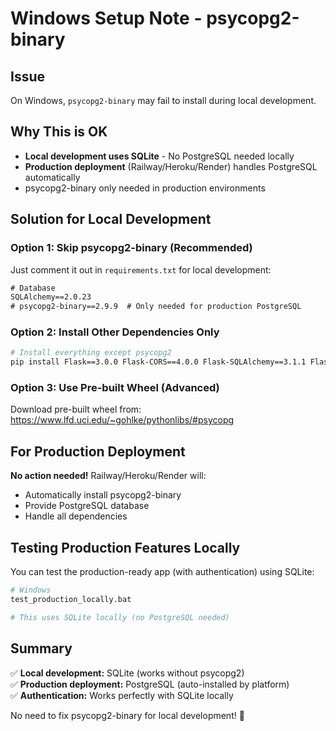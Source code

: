 # Windows Setup Note - psycopg2-binary

## Issue
On Windows, `psycopg2-binary` may fail to install during local development.

## Why This is OK
- **Local development uses SQLite** - No PostgreSQL needed locally
- **Production deployment** (Railway/Heroku/Render) handles PostgreSQL automatically
- psycopg2-binary only needed in production environments

## Solution for Local Development

### Option 1: Skip psycopg2-binary (Recommended)
Just comment it out in `requirements.txt` for local development:

```txt
# Database
SQLAlchemy==2.0.23
# psycopg2-binary==2.9.9  # Only needed for production PostgreSQL
```

### Option 2: Install Other Dependencies Only
```bash
# Install everything except psycopg2
pip install Flask==3.0.0 Flask-CORS==4.0.0 Flask-SQLAlchemy==3.1.1 Flask-Login==0.6.3 Werkzeug==3.0.3 Flask-Limiter==3.5.0 gunicorn==21.2.0 SQLAlchemy==2.0.23 pandas==2.1.3 yfinance==0.2.32 requests==2.31.0 beautifulsoup4==4.12.2 lxml==5.1.0 python-dotenv==1.0.0
```

### Option 3: Use Pre-built Wheel (Advanced)
Download pre-built wheel from: https://www.lfd.uci.edu/~gohlke/pythonlibs/#psycopg

## For Production Deployment
**No action needed!** Railway/Heroku/Render will:
- Automatically install psycopg2-binary
- Provide PostgreSQL database
- Handle all dependencies

## Testing Production Features Locally
You can test the production-ready app (with authentication) using SQLite:

```bash
# Windows
test_production_locally.bat

# This uses SQLite locally (no PostgreSQL needed)
```

## Summary
✅ **Local development:** SQLite (works without psycopg2)  
✅ **Production deployment:** PostgreSQL (auto-installed by platform)  
✅ **Authentication:** Works perfectly with SQLite locally  

No need to fix psycopg2-binary for local development! 🎉

